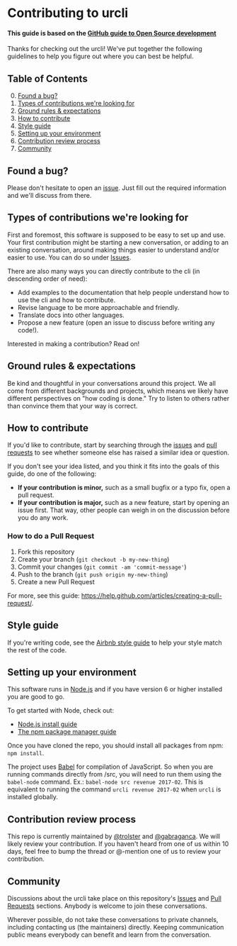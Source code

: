 # Contributing to urcli
#### This guide is based on the [GitHub guide to Open Source development](https://github.com/github/opensource.guide/blob/gh-pages/CONTRIBUTING.md)

Thanks for checking out the urcli! We've put together the following guidelines to help you figure out where you can best be helpful.

## Table of Contents

0. [Found a bug?](#found-a-bug)
0. [Types of contributions we're looking for](#types-of-contributions-were-looking-for)
0. [Ground rules & expectations](#ground-rules--expectations)
0. [How to contribute](#how-to-contribute)
0. [Style guide](#style--guide)
0. [Setting up your environment](#setting-up-your-environment)
0. [Contribution review process](#contribution-review-process)
0. [Community](#community)

## Found a bug?
Please don't hesitate to open an [issue](https://github.com/trolster/ur-cli/issues). Just fill out the required information and we'll discuss from there.

## Types of contributions we're looking for
First and foremost, this software is supposed to be easy to set up and use. Your first contribution might be starting a new conversation, or adding to an existing conversation, around making things easier to understand and/or easier to use. You can do so under [Issues](https://github.com/trolster/ur-cli/issues).

There are also many ways you can directly contribute to the cli (in descending order of need):

* Add examples to the documentation that help people understand how to use the cli and how to contribute.
* Revise language to be more approachable and friendly.
* Translate docs into other languages.
* Propose a new feature (open an issue to discuss before writing any code!).

Interested in making a contribution? Read on!

## Ground rules & expectations

Be kind and thoughtful in your conversations around this project. We all come from different backgrounds and projects, which means we likely have different perspectives on "how coding is done." Try to listen to others rather than convince them that your way is correct.

## How to contribute

If you'd like to contribute, start by searching through the [issues](https://github.com/trolster/ur-cli/issues) and [pull requests](https://github.com/trolster/ur-cli/pulls) to see whether someone else has raised a similar idea or question.

If you don't see your idea listed, and you think it fits into the goals of this guide, do one of the following:
* **If your contribution is minor,** such as a small bugfix or a typo fix, open a pull request.
* **If your contribution is major,** such as a new feature, start by opening an issue first. That way, other people can weigh in on the discussion before you do any work.

### How to do a Pull Request

1. Fork this repository
1. Create your branch (`git checkout -b my-new-thing`)
1. Commit your changes (`git commit -am 'commit-message'`)
1. Push to the branch (`git push origin my-new-thing`)
1. Create a new Pull Request

For more, see this guide: https://help.github.com/articles/creating-a-pull-request/.

## Style guide
If you're writing code, see the [Airbnb style guide](https://github.com/airbnb/javascript) to help your style match the rest of the code.

## Setting up your environment

This software runs in [Node.js](https://nodejs.org/en/) and if you have version 6 or higher installed you are good to go.

To get started with Node, check out:
- [Node.js install guide](https://docs.npmjs.com/getting-started/installing-node)
- [The npm package manager guide](https://docs.npmjs.com/getting-started/what-is-npm)

Once you have cloned the repo, you should install all packages from npm: `npm install`.

The project uses [Babel](https://babeljs.io/) for compilation of JavaScript. So when you are running commands directly from /src, you will need to run them using the `babel-node` command. Ex.: `babel-node src revenue 2017-02`. This is equivalent to running the command `urcli revenue 2017-02` when `urcli` is installed globally.

## Contribution review process

This repo is currently maintained by [@trolster](https://github.com/trolster) and [@gabraganca](https://github.com/gabraganca). We will likely review your contribution. If you haven't heard from one of us within 10 days, feel free to bump the thread or @-mention one of us to review your contribution.

## Community

Discussions about the urcli take place on this repository's [Issues](https://github.com/trolster/ur-cli/issues) and [Pull Requests](https://github.com/trolster/ur-cli/pulls) sections. Anybody is welcome to join these conversations.

Wherever possible, do not take these conversations to private channels, including contacting us (the maintainers) directly. Keeping communication public means everybody can benefit and learn from the conversation.
